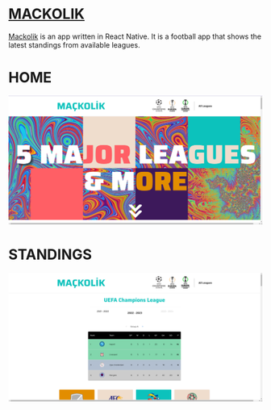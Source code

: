 # [MACKOLIK](https://y4nci.github.io/mackolik)

[Mackolik](https://y4nci.github.io/mackolik) is an app written in React Native.
It is a football app that shows the latest standings from available leagues.

# HOME
![Home](src/assets/images/screenshot-home.png) 

# STANDINGS
![Standings](src/assets/images/screenshot-standings.png)

